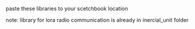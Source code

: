 paste these libraries to your scetchbook location

note: library for lora radio communication is already in inercial_unit folder